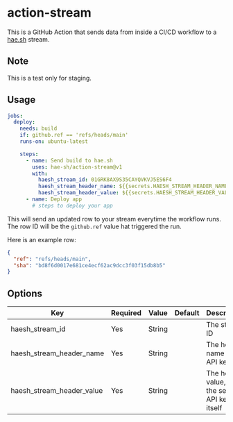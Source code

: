 # action-stream
This is a GitHub Action that sends data from inside a CI/CD workflow to a [hae.sh](https://hae.sh/) stream.

## Note

This is a test only for staging.

## Usage

```yaml
jobs:
  deploy:
    needs: build
    if: github.ref == 'refs/heads/main'
    runs-on: ubuntu-latest

    steps:
      - name: Send build to hae.sh
        uses: hae-sh/action-stream@v1
        with:
          haesh_stream_id: 01GRK8AX9S35CAYQVKVJ5ES6F4
          haesh_stream_header_name: ${{secrets.HAESH_STREAM_HEADER_NAME}}
          haesh_stream_header_value: ${{secrets.HAESH_STREAM_HEADER_VALUE}}
      - name: Deploy app
        # steps to deploy your app
```

This will send an updated row to your stream everytime the workflow runs. The row ID will be the `github.ref` value hat triggered the run.

Here is an example row:
```json
{
  "ref": "refs/heads/main",
  "sha": "bd8f6d0017e681ce4ecf62ac9dcc3f03f15db8b5"
}
```

## Options

| Key | Required | Value | Default | Description |
| - | - | - | - | - |
| haesh_stream_id | Yes | String |  | The stream ID |
| haesh_stream_header_name | Yes | String |  | The header name of the API key |
| haesh_stream_header_value | Yes | String |  | The header value, i.e. the secret API key itself |
